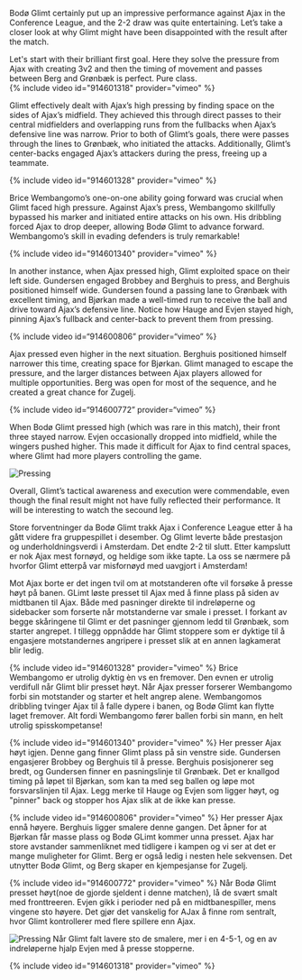 Bodø Glimt certainly put up an impressive performance against Ajax in the Conference League, and the 2-2 draw was quite entertaining. Let’s take a closer look at why Glimt might have been disappointed with the result after the match.

Let's start with their brilliant first goal. Here they solve the pressure from Ajax with creating 3v2 and then the timing of movement and passes between Berg and Grønbæk is perfect. Pure class.   
{% include video id="914601318" provider="vimeo" %}

Glimt effectively dealt with Ajax’s high pressing by finding space on the sides of Ajax’s midfield. They achieved this through direct passes to their central midfielders and overlapping runs from the fullbacks when Ajax’s defensive line was narrow. Prior to both of Glimt’s goals, there were passes through the lines to Grønbæk, who initiated the attacks. Additionally, Glimt’s center-backs engaged Ajax’s attackers during the press, freeing up a teammate.

{% include video id="914601328" provider="vimeo" %}

Brice Wembangomo’s one-on-one ability going forward was crucial when Glimt faced high pressure. Against Ajax’s press, Wembangomo skillfully bypassed his marker and initiated entire attacks on his own. His dribbling forced Ajax to drop deeper, allowing Bodø Glimt to advance forward. Wembangomo’s skill in evading defenders is truly remarkable!

{% include video id="914601340" provider="vimeo" %}

In another instance, when Ajax pressed high, Glimt exploited space on their left side. Gundersen engaged Brobbey and Berghuis to press, and Berghuis positioned himself wide. Gundersen found a passing lane to Grønbæk with excellent timing, and Bjørkan made a well-timed run to receive the ball and drive toward Ajax’s defensive line. Notice how Hauge and Evjen stayed high, pinning Ajax’s fullback and center-back to prevent them from pressing.

{% include video id=“914600806” provider=“vimeo” %}

Ajax pressed even higher in the next situation. Berghuis positioned himself narrower this time, creating space for Bjørkan. Glimt managed to escape the pressure, and the larger distances between Ajax players allowed for multiple opportunities. Berg was open for most of the sequence, and he created a great chance for Zugelj.

{% include video id=“914600772” provider=“vimeo” %}

When Bodø Glimt pressed high (which was rare in this match), their front three stayed narrow. Evjen occasionally dropped into midfield, while the wingers pushed higher. This made it difficult for Ajax to find central spaces, where Glimt had more players controlling the game.

![Pressing](https://github.com/n0rthface43/Ball/assets/157420543/0e440950-7b9e-4e1f-bc91-76e5aff22ae9)

Overall, Glimt’s tactical awareness and execution were commendable, even though the final result might not have fully reflected their performance. It will be interesting to watch the secound leg. 





Store forventninger da Bodø Glimt trakk Ajax i Conference League etter å ha gått videre fra gruppespillet i desember. Og Glimt leverte både prestasjon og underholdningsverdi i Amsterdam. Det endte 2-2 til slutt. Etter kampslutt er nok Ajax mest fornøyd, og heldige som ikke tapte. La oss se nærmere på hvorfor Glimt etterpå var misfornøyd med uavgjort i Amsterdam!    

Mot Ajax borte er det ingen tvil om at motstanderen ofte vil forsøke å presse høyt på banen. GLimt løste presset til Ajax med å finne plass på siden av midtbanen til Ajax. Både med pasninger direkte til indreløperne og sidebacker som forserte når motstanderne var smale i presset. I forkant av begge skåringene til Glimt er det pasninger gjennom ledd til Grønbæk, som starter angrepet. I tillegg oppnådde har Glimt stoppere som er dyktige til å engasjere motstandernes angripere i presset slik at en annen lagkamerat blir ledig. 

{% include video id="914601328" provider="vimeo" %}
Brice Wembangomo er utrolig dyktig èn vs en fremover. Den evnen er utrolig verdifull når Glimt blir presset høyt. Når Ajax presser forserer Wembangomo forbi sin motstander og starter et helt angrep alene. Wembangomos dribbling tvinger Ajax til å falle dypere i banen, og Bodø Glimt kan flytte laget fremover. Alt fordi Wembangomo fører ballen forbi sin mann, en helt utrolig spisskompetanse!

{% include video id="914601340" provider="vimeo" %}
Her presser Ajax høyt igjen. Denne gang finner Glimt plass på sin venstre side. Gundersen engasjerer Brobbey og Berghuis til å presse. Berghuis posisjonerer seg bredt, og Gundersen finner en pasningslinje til Grønbæk. Det er knallgod timing på løpet til Bjørkan, som kan ta med seg ballen og løpe mot forsvarslinjen til Ajax. Legg merke til Hauge og Evjen som ligger høyt, og "pinner" back og stopper hos Ajax slik at de ikke kan presse. 

{% include video id="914600806" provider="vimeo" %}
Her presser Ajax ennå høyere. Berghuis ligger smalere denne gangen. Det åpner for at Bjørkan får masse plass og Bodø GLimt kommer unna presset. Ajax har store avstander sammenliknet med tidligere i kampen og vi ser at det er mange muligheter for Glimt. Berg er også ledig i nesten hele sekvensen. Det utnytter Bodø Glimt, og Berg skaper en kjempesjanse for Zugelj. 

{% include video id="914600772" provider="vimeo" %}
Når Bodø Glimt presset høyt(noe de gjorde sjeldent i denne matchen), lå de svært smalt med fronttreeren. Evjen gikk i perioder ned på en midtbanespiller, mens vingene sto høyere. Det gjør det vanskelig for AJax å finne rom sentralt, hvor Glimt kontrollerer med flere spillere enn Ajax. 


![Pressing](https://github.com/n0rthface43/Ball/assets/157420543/0e440950-7b9e-4e1f-bc91-76e5aff22ae9)
Når Glimt falt lavere sto de smalere, mer i en 4-5-1, og en av indreløperne hjalp Evjen med å presse stopperne. 

{% include video id="914601318" provider="vimeo" %}






